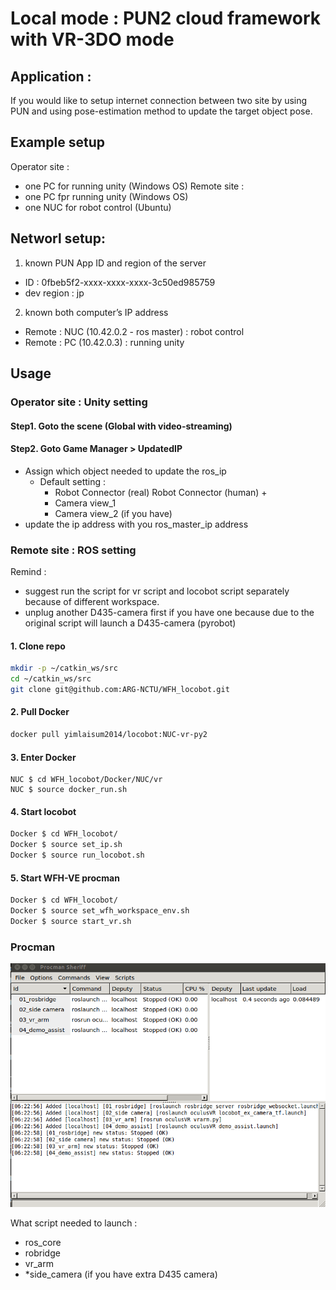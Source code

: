 # Local mode :  PUN2 cloud framework with VR-3DO mode

## Application : 
If you would like to setup internet connection between two site by using PUN and using pose-estimation method to update the target object pose.

## Example setup
Operator site : 
- one PC for running unity (Windows OS)
Remote site : 
- one PC fpr running unity (Windows OS)
- one NUC for robot control (Ubuntu)

## Networl setup: 
1. known PUN App ID and region of the server
- ID : 0fbeb5f2-xxxx-xxxx-xxxx-3c50ed985759
- dev region : jp

2. known both computer’s IP address 
- Remote : NUC (10.42.0.2 - ros master) : robot control
- Remote : PC (10.42.0.3) : running unity

## Usage

### Operator site : Unity setting 

#### Step1. Goto the scene (Global with video-streaming)

#### Step2. Goto Game Manager > UpdatedIP
- Assign which object needed to update the ros_ip
    - Default setting : 
        - Robot Connector (real) Robot Connector (human) + 
        - Camera view_1 
        - Camera view_2 (if you have)
- update the ip address with you ros_master_ip address

### Remote site : ROS setting 
Remind : 

- suggest run the script for vr script and locobot script separately because of different workspace.
- unplug another D435-camera first if you have one because due to the original script will launch a D435-camera (pyrobot)

#### 1. Clone repo

```bash
mkdir -p ~/catkin_ws/src
cd ~/catkin_ws/src
git clone git@github.com:ARG-NCTU/WFH_locobot.git
```

####  2. Pull Docker

``` bash
docker pull yimlaisum2014/locobot:NUC-vr-py2
```
#### 3. Enter Docker
```
NUC $ cd WFH_locobot/Docker/NUC/vr
NUC $ source docker_run.sh
```

#### 4. Start locobot

```bash
Docker $ cd WFH_locobot/
Docker $ source set_ip.sh
Docker $ source run_locobot.sh
```

#### 5. Start WFH-VE procman
```bash
Docker $ cd WFH_locobot/
Docker $ source set_wfh_workspace_env.sh
Docker $ source start_vr.sh
```

### Procman
![vr_procman](Figures/vr_procman.png)

What script needed to launch :
- ros_core
- robridge
- vr_arm
- *side_camera (if you have extra D435 camera)



